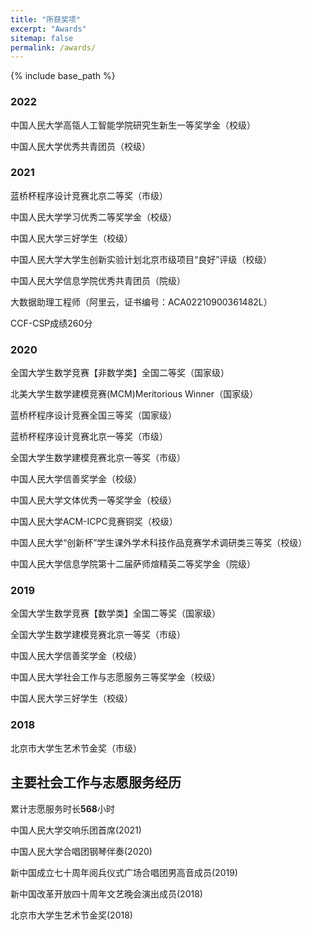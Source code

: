 ```yaml
---
title: "所获奖项"
excerpt: "Awards"
sitemap: false
permalink: /awards/
---
```


{% include base_path %}

### 2022
中国人民大学高瓴人工智能学院研究生新生一等奖学金（校级）

中国人民大学优秀共青团员（校级）
### 2021
蓝桥杯程序设计竞赛北京二等奖（市级）

中国人民大学学习优秀二等奖学金（校级）

中国人民大学三好学生（校级）

中国人民大学大学生创新实验计划北京市级项目“良好”评级（校级）

中国人民大学信息学院优秀共青团员（院级）

大数据助理工程师（阿里云，证书编号：ACA02210900361482L）

CCF-CSP成绩260分
### 2020
全国大学生数学竞赛【非数学类】全国二等奖（国家级）

北美大学生数学建模竞赛(MCM)Meritorious Winner（国家级）

蓝桥杯程序设计竞赛全国三等奖（国家级）

蓝桥杯程序设计竞赛北京一等奖（市级）

全国大学生数学建模竞赛北京一等奖（市级）

中国人民大学信善奖学金（校级）

中国人民大学文体优秀一等奖学金（校级）

中国人民大学ACM-ICPC竞赛铜奖（校级）

中国人民大学“创新杯”学生课外学术科技作品竞赛学术调研类三等奖（校级）

中国人民大学信息学院第十二届萨师煊精英二等奖学金（院级）
### 2019
全国大学生数学竞赛【数学类】全国二等奖（国家级）

全国大学生数学建模竞赛北京一等奖（市级）

中国人民大学信善奖学金（校级）

中国人民大学社会工作与志愿服务三等奖学金（校级）

中国人民大学三好学生（校级）
### 2018
北京市大学生艺术节金奖（市级）

## 主要社会工作与志愿服务经历
累计志愿服务时长**568**小时

中国人民大学交响乐团首席(2021)

中国人民大学合唱团钢琴伴奏(2020)

新中国成立七十周年阅兵仪式广场合唱团男高音成员(2019)

新中国改革开放四十周年文艺晚会演出成员(2018)

北京市大学生艺术节金奖(2018)